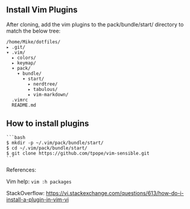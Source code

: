 Install Vim Plugins
--------------------
After cloning, add the vim plugins to the pack/bundle/start/ directory to match
the below tree:

    /home/Mike/dotfiles/
    ▸ .git/
    ▾ .vim/
      ▸ colors/
      ▸ keymap/
      ▾ pack/
        ▾ bundle/
          ▾ start/
            ▸ nerdtree/
            ▸ tabulous/
            ▸ vim-markdown/
      .vimrc
      README.md

How to install plugins
----------------------
    ```bash
    $ mkdir -p ~/.vim/pack/bundle/start/
    $ cd ~/.vim/pack/bundle/start/
    $ git clone https://github.com/tpope/vim-sensible.git
    ```

References:

Vim help:
    ```vim
    :h packages
    ```

StackOverflow:
    https://vi.stackexchange.com/questions/613/how-do-i-install-a-plugin-in-vim-vi
